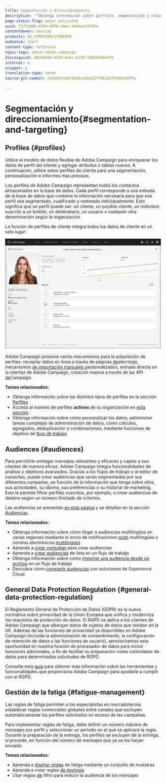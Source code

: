 ```yaml
---
title: Segmentación y direccionamiento
description: '"Obtenga información sobre perfiles, segmentación y creación de audiencias en Campaign: cree audiencias, importe contactos para compartir audiencias con soluciones de Experience Cloud y evite la fatiga del marketing".'
page-status-flag: never-activated
uuid: 71f53808-0309-49f6-a4ee-3446eac9758a
contentOwner: sauviat
products: SG_CAMPAIGN/STANDARD
audience: start
content-type: reference
topic-tags: about-adobe-campaign
discoiquuid: d8c8a318-9433-4aec-b378-fd0beb50e9fb
internal: n
snippet: y
translation-type: tm+mt
source-git-commit: 13430243e8f2840ca85e557798168f6380a7b0fa

---
```



# Segmentación y direccionamiento{#segmentation-and-targeting}

## Profiles {#profiles}

Utilice el modelo de datos flexible de Adobe Campaign para enriquecer los datos de perfil del cliente y agregar atributos o tablas nuevos. A continuación, utilice estos perfiles de cliente para una segmentación, personalización e informes más precisos.

Los perfiles de Adobe Campaign representan todos los contactos almacenados en la base de datos. Cada perfil corresponde a una entrada de la base de datos que contiene la información necesaria para que ese perfil sea segmentado, cualificado y rastreado individualmente. Esto significa que un perfil puede ser: un cliente, un posible cliente, un individuo suscrito a un boletín, un destinatario, un usuario o cualquier otra denominación según la organización.

La función de perfiles de cliente integra todos los datos de cliente en un solo lugar:

![](assets/mkt_hist_view.png)

Adobe Campaign propone varios mecanismos para la adquisición de perfiles: recopilar datos en línea a través de páginas [de](../../channels/using/getting-started-with-landing-pages.md)aterrizaje, mecanismos [de importación manuales o](../../automating/using/about-data-import-and-export.md)automatizados, entrada [](../../audiences/using/creating-profiles.md) directa en la interfaz de Adobe Campaign, creación masiva a través de las API [de](../../api/using/about-campaign-standard-apis.md)Campaign.

**Temas relacionados:**

* Obtenga información sobre los distintos tipos de perfiles en la sección [Perfiles](../../audiences/using/about-profiles.md) .
* Acceda al número de perfiles **activos** de su organización en [esta sección](../../audiences/using/active-profiles.md).
* Obtenga información sobre cómo personalizar los datos, administrar tareas complejas de administración de datos, como cálculos, agregados, deduplicación y combinaciones, mediante funciones de objetivo de [flujo de trabajo](../../automating/using/about-targeting-activities.md)

## Audiences {#audiences}

Para permitirle entregar mensajes relevantes y eficaces y captar a sus clientes de manera eficaz, Adobe Campaign integra funcionalidades de análisis y objetivos avanzados. Gracias a los flujos de trabajo y al editor de consultas, puede crear audiencias que serán segmentadas por sus diferentes campañas, en función de la información que tenga sobre ellos, sus actividades, su idioma, sus preferencias o su historial de marketing. Esto le permite filtrar perfiles suscritos, por ejemplo, o crear audiencias de destino según un número ilimitado de criterios.

Las audiencias se presentan [en esta página](../../audiences/using/about-audiences.md) y se detallan en la sección [Audiencias](../../audiences/using/creating-audiences.md) .

**Temas relacionados:**

* Obtenga información sobre cómo llegar a audiencias multilingües en varias regiones mediante el envío de notificaciones [push](../../channels/using/creating-a-multilingual-push-notification.md) multilingües o correos electrónicos [multilingües](../../channels/using/creating-a-multilingual-email.md)
* Aprenda a [crear consultas](../../audiences/using/creating-audiences.md#creating-query-audiences) para crear audiencias
* Aprenda a [crear audiencias](../../audiences/using/creating-audiences.md#creating-list-audiences) de lista en un flujo de trabajo
* Obtenga información sobre cómo [importar una audiencia desde un archivo](../../audiences/using/creating-audiences.md#creating-file-audiences) en un flujo de trabajo
* Descubra cómo [compartir audiencias](../../audiences/using/creating-audiences.md#creating-experience-cloud-audiences) con soluciones de Experience Cloud

## General Data Protection Regulation {#general-data-protection-regulation}

El Reglamento General de Protección de Datos (GDPR) es la nueva normativa sobre privacidad de la Unión Europea que unifica y moderniza los requisitos de protección de datos. El RGPD se aplica a los clientes de Adobe Campaign que albergan datos de sujetos de datos que residan en la UE. Además de las funciones de privacidad ya disponibles en Adobe Campaign (incluida la administración de consentimiento, la configuración de retención de datos y las funciones de usuario), aprovechamos esta oportunidad en nuestra función de procesador de datos para incluir funciones adicionales, a fin de facilitar su preparación como controlador de datos para determinadas solicitudes de RGPD.

Consulte esta [guía](https://docs.campaign.adobe.com/doc/standard/getting_started/en/ACS_GDPR.html) para obtener más información sobre las herramientas y funcionalidades que proporciona Adobe Campaign para ayudarle a cumplir con el RGPD.

## Gestión de la fatiga {#fatigue-management}

Las reglas de fatiga permiten a los especialistas en mercadotecnia establecer reglas comerciales globales entre canales que excluyen automáticamente los perfiles solicitados en exceso de las campañas.

Para implementar reglas de fatiga, debe definir un número máximo de mensajes por perfil y seleccionar un período en el que se aplicará la regla. Durante la preparación de la entrega, los perfiles se excluyen de la entrega, si procede, en función del número de mensajes que ya se les hayan enviado.

**Temas relacionados:**

* Aprenda a [diseñar reglas](../../administration/using/fatigue-rules.md#examples) de fatiga mediante un conjunto de muestras
* Aprenda a crear reglas [de tipología](../../administration/using/about-typology-rules.md)
* Usar reglas [de](../../administration/using/filtering-rules.md) filtro para reducir la audiencia de los mensajes
